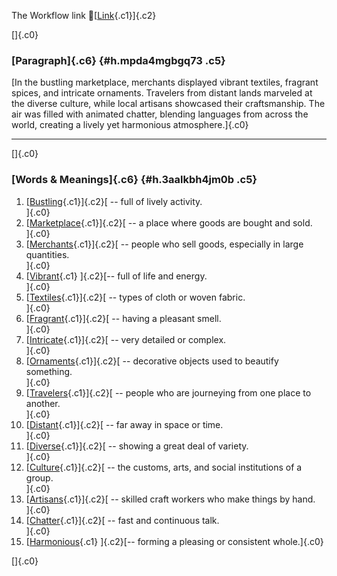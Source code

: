 The Workflow link
👏[[Link](https://www.google.com/url?q=http://www.google.com&sa=D&source=editors&ust=1758194472441914&usg=AOvVaw11bz_5OR1S3jEyz_IqsArY){.c1}]{.c2}

[]{.c0}

### [Paragraph]{.c6} {#h.mpda4mgbgq73 .c5}

[In the bustling marketplace, merchants displayed vibrant textiles,
fragrant spices, and intricate ornaments. Travelers from distant lands
marveled at the diverse culture, while local artisans showcased their
craftsmanship. The air was filled with animated chatter, blending
languages from across the world, creating a lively yet harmonious
atmosphere.]{.c0}

------------------------------------------------------------------------

[]{.c0}

### [Words & Meanings]{.c6} {#h.3aalkbh4jm0b .c5}

1.  [[Bustling](https://www.google.com/url?q=http://www.google.com&sa=D&source=editors&ust=1758194472443323&usg=AOvVaw2k1eB7fIvoj9rW4PRrwdQF){.c1}]{.c2}[ --
    full of lively activity.\
    ]{.c0}
2.  [[Marketplace](https://www.google.com/url?q=http://www.google.com&sa=D&source=editors&ust=1758194472443619&usg=AOvVaw0hG4xKOUmnXh21c7amgZpY){.c1}]{.c2}[ --
    a place where goods are bought and sold.\
    ]{.c0}
3.  [[Merchants](https://www.google.com/url?q=http://www.google.com&sa=D&source=editors&ust=1758194472443892&usg=AOvVaw1UccJzzB5m3JxvcvPP8L0y){.c1}]{.c2}[ --
    people who sell goods, especially in large quantities.\
    ]{.c0}
4.  [[Vibrant](https://www.google.com/url?q=http://www.google.com&sa=D&source=editors&ust=1758194472444220&usg=AOvVaw3NQldXqRWP10GMefwxt4Cx){.c1}
    ]{.c2}[-- full of life and energy.\
    ]{.c0}
5.  [[Textiles](https://www.google.com/url?q=http://www.google.com&sa=D&source=editors&ust=1758194472444523&usg=AOvVaw0F8FI_K_6x3rjK6b4MUPEo){.c1}]{.c2}[ --
    types of cloth or woven fabric.\
    ]{.c0}
6.  [[Fragrant](https://www.google.com/url?q=http://www.google.com&sa=D&source=editors&ust=1758194472444824&usg=AOvVaw3GAK5OrBN2GdTEDhVVeakO){.c1}]{.c2}[ --
    having a pleasant smell.\
    ]{.c0}
7.  [[Intricate](https://www.google.com/url?q=http://www.google.com&sa=D&source=editors&ust=1758194472445115&usg=AOvVaw38nN_sHFXnPHSlhoF-UQ-y){.c1}]{.c2}[ --
    very detailed or complex.\
    ]{.c0}
8.  [[Ornaments](https://www.google.com/url?q=http://www.google.com&sa=D&source=editors&ust=1758194472445420&usg=AOvVaw0iE4aQiAUL_jHdutuD71Tt){.c1}]{.c2}[ --
    decorative objects used to beautify something.\
    ]{.c0}
9.  [[Travelers](https://www.google.com/url?q=http://www.google.com&sa=D&source=editors&ust=1758194472445790&usg=AOvVaw3LBIS1lo_924W0Jc0vkrhV){.c1}]{.c2}[ --
    people who are journeying from one place to another.\
    ]{.c0}
10. [[Distant](https://www.google.com/url?q=http://www.google.com&sa=D&source=editors&ust=1758194472446153&usg=AOvVaw1DgVsQPFrx79Oacc5CBMtL){.c1}]{.c2}[ --
    far away in space or time.\
    ]{.c0}
11. [[Diverse](https://www.google.com/url?q=http://www.google.com&sa=D&source=editors&ust=1758194472446451&usg=AOvVaw3bR4eRH6eURtJIqKTKCR1X){.c1}]{.c2}[ --
    showing a great deal of variety.\
    ]{.c0}
12. [[Culture](https://www.google.com/url?q=http://www.google.com&sa=D&source=editors&ust=1758194472446740&usg=AOvVaw1XwMzlU_cgjnB4ubqsi8Qj){.c1}]{.c2}[ --
    the customs, arts, and social institutions of a group.\
    ]{.c0}
13. [[Artisans](https://www.google.com/url?q=http://www.google.com&sa=D&source=editors&ust=1758194472447135&usg=AOvVaw3kt7Cc6ioCEyHTpmoXXGDi){.c1}]{.c2}[ --
    skilled craft workers who make things by hand.\
    ]{.c0}
14. [[Chatter](https://www.google.com/url?q=http://www.google.com&sa=D&source=editors&ust=1758194472447457&usg=AOvVaw1xy4jZ5kywlfuptcylqXjM){.c1}]{.c2}[ --
    fast and continuous talk.\
    ]{.c0}
15. [[Harmonious](https://www.google.com/url?q=http://www.google.com&sa=D&source=editors&ust=1758194472447750&usg=AOvVaw214loglqMbs8aK-cHY_dxz){.c1}
    ]{.c2}[-- forming a pleasing or consistent whole.]{.c0}

[]{.c0}
